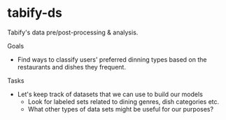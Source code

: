 # tabify-ds
Tabify's data pre/post-processing &amp; analysis.

Goals
- Find ways to classify users' preferred dinning types based on the restaurants
and dishes they frequent.

Tasks
- Let's keep track of datasets that we can use to build our models
    - Look for labeled sets related to dining genres, dish categories etc.
    - What other types of data sets might be useful for our purposes?